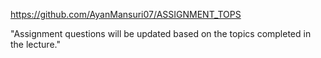 https://github.com/AyanMansuri07/ASSIGNMENT_TOPS

"Assignment questions will be updated based on the topics completed in the lecture."

